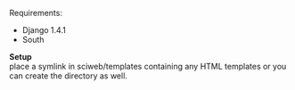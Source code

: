 Requirements:
- Django 1.4.1
- South


<b>Setup</b><br />
place a symlink in sciweb/templates containing any HTML templates or you can create the directory as well.



